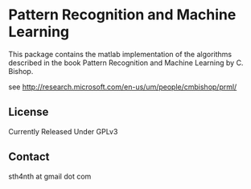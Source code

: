 Pattern Recognition and Machine Learning
===========

This package contains the matlab implementation of the algorithms described in the book Pattern Recognition and Machine Learning by C. Bishop.

see http://research.microsoft.com/en-us/um/people/cmbishop/prml/

License
-------
Currently Released Under GPLv3


Contact
-------
sth4nth at gmail dot com

